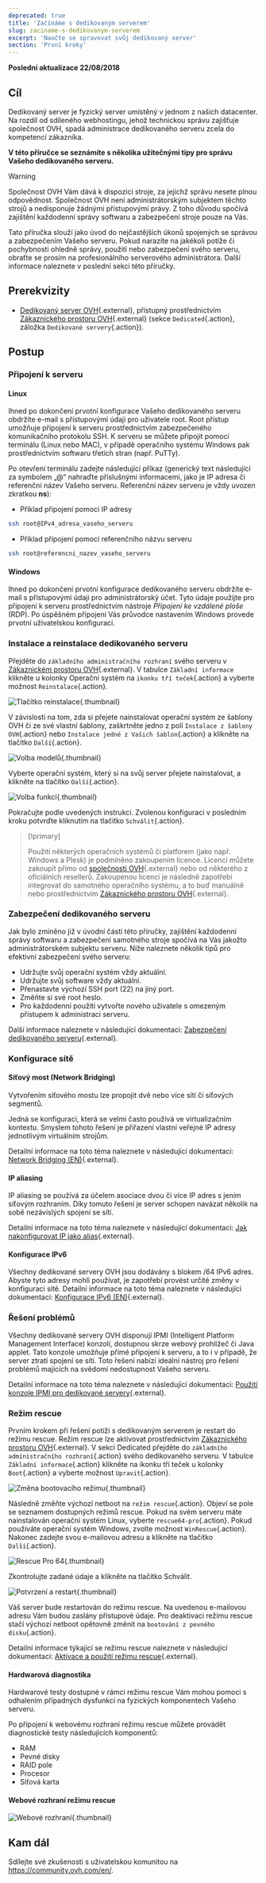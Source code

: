 ```yaml
---
deprecated: true
title: 'Začínáme s dedikovaným serverem'
slug: zaciname-s-dedikovanym-serverem
excerpt: 'Naučte se spravovat svůj dedikovaný server'
section: 'První kroky'
---
```


**Poslední aktualizace 22/08/2018**

## Cíl

Dedikovaný server je fyzický server umístěný v jednom z našich datacenter. Na rozdíl od sdíleného webhostingu, jehož technickou správu zajišťuje společnost OVH, spadá administrace dedikovaného serveru zcela do kompetencí zákazníka.

**V této příručce se seznámíte s několika užitečnými tipy pro správu Vašeho dedikovaného serveru.**

> [!warning]
>
> Společnost OVH Vám dává k dispozici stroje, za jejichž správu nesete plnou odpovědnost. Společnost OVH není administrátorským subjektem těchto strojů a nedisponuje žádnými přístupovými právy. Z toho důvodu spočívá zajištění každodenní správy softwaru a zabezpečení stroje pouze na Vás.
> 
> Tato příručka slouží jako úvod do nejčastějších úkonů spojených se správou a zabezpečením Vašeho serveru.  Pokud narazíte na jakékoli potíže či pochybnosti ohledně správy, použití nebo zabezpečení svého serveru, obraťte se prosím na profesionálního serverového administrátora. Další informace naleznete v poslední sekci této příručky.
>


## Prerekvizity

* [Dedikovaný server OVH](https://www.ovh.cz/dedikovane_servery/){.external}, přístupný prostřednictvím [Zákaznického prostoru OVH](https://www.ovh.com/auth/?action=gotomanager){.external} (sekce `Dedicated`{.action}, záložka `Dedikované servery`{.action}).


## Postup

### Připojení k serveru

#### Linux

Ihned po dokončení prvotní konfigurace Vašeho dedikovaného serveru obdržíte e-mail s přístupovými údaji pro uživatele root. Root přístup umožňuje připojení k serveru prostřednictvím zabezpečeného komunikačního protokolu SSH. K serveru se můžete připojit pomocí terminálu (Linux nebo MAC), v případě operačního systému Windows pak prostřednictvím softwaru třetích stran (např. PuTTy). 

Po otevření terminálu zadejte následující příkaz (generický text následující za symbolem „@“ nahraďte příslušnými informacemi, jako je IP adresa či referenční název Vašeho serveru. Referenční název serveru je vždy uvozen zkratkou **ns**): 

- Příklad připojení pomocí IP adresy

```sh
ssh root@IPv4_adresa_vaseho_serveru
```

- Příklad připojení pomocí referenčního názvu serveru

```sh
ssh root@referencni_nazev_vaseho_serveru
```

#### Windows

Ihned po dokončení prvotní konfigurace dedikovaného serveru obdržíte e-mail s přístupovými údaji pro administrátorský účet. Tyto údaje použijte pro připojení k serveru prostřednictvím nástroje *Připojení ke vzdálené ploše* (RDP). Po úspěšném připojení Vás průvodce nastavením Windows provede prvotní uživatelskou konfigurací.

### Instalace a reinstalace dedikovaného serveru

Přejděte do `základního administračního rozhraní` svého serveru v [Zákaznickém prostoru OVH](https://www.ovh.com/auth/?action=gotomanager){.external}. V tabulce `Základní informace` klikněte u kolonky Operační systém na `ikonku tří teček`{.action} a vyberte možnost `Reinstalace`{.action}.

![Tlačítko reinstalace](images/reinstalling-your-server-01.png){.thumbnail}

V závislosti na tom, zda si přejete nainstalovat operační systém ze šablony OVH či ze své vlastní šablony, zaškrtněte jedno z polí `Instalace z šablony OVH`{.action} nebo `Instalace jedné z Vašich šablon`{.action} a klikněte na tlačítko `Další`{.action}.

![Volba modelů](images/reinstalling-your-server-02.png){.thumbnail}

Vyberte operační systém, který si na svůj server přejete nainstalovat, a klikněte na tlačítko `Další`{.action}.

![Volba funkcí](images/reinstalling-your-server-03.png){.thumbnail}

Pokračujte podle uvedených instrukcí. Zvolenou konfiguraci v posledním kroku potvrďte kliknutím na tlačítko `Schválit`{.action}.


> [!primary]
>
> Použití některých operačních systémů či platforem (jako např. Windows a Plesk) je podmíněno zakoupením licence. Licenci můžete zakoupit přímo od [společnosti OVH](https://www.ovh.com/auth/?action=gotomanager){.external} nebo od některého z oficiálních resellerů. Zakoupenou licenci je následně zapotřebí integrovat do samotného operačního systému, a to buď manuálně nebo prostřednictvím [Zákaznického prostoru OVH](https://www.ovh.com/auth/?action=gotomanager){.external}. 
> 


### Zabezpečení dedikovaného serveru

Jak bylo zmíněno již v úvodní části této příručky, zajištění každodenní správy softwaru a zabezpečení samotného stroje spočívá na Vás jakožto administrátorském subjektu serveru. Níže naleznete několik tipů pro efektivní zabezpečení svého serveru:

* Udržujte svůj operační systém vždy aktuální.
* Udržujte svůj software vždy aktuální.
* Přenastavte výchozí SSH port (22) na jiný port.
* Změňte si své root heslo.
* Pro každodenní použití vytvořte nového uživatele s omezeným přístupem k administraci serveru.

Další informace naleznete v následující dokumentaci: [Zabezpečení dedikovaného serveru](https://docs.ovh.com/cz/cs/dedicated/zabezpeceni-dedikovany-server/){.external}.


### Konfigurace sítě

#### Síťový most (Network Bridging)

Vytvořením síťového mostu lze propojit dvě nebo více sítí či síťových segmentů.

Jedná se konfiguraci, která se velmi často používá ve virtualizačním kontextu. Smyslem tohoto řešení je přiřazení vlastní veřejné IP adresy jednotlivým virtuálním strojům.

Detailní informace na toto téma naleznete v následující dokumentaci: [Network Bridging (EN)](https://docs.ovh.com/gb/en/dedicated/network-bridging/){.external}.

#### IP aliasing

IP aliasing se používá za účelem asociace dvou či více IP adres s jením síťovým rozhraním. Díky tomuto řešení je server schopen navázat několik na sobě nezávislých spojení se sítí.

Detailní informace na toto téma naleznete v následující dokumentaci: [Jak nakonfigurovat IP jako alias](https://docs.ovh.com/cz/cs/dedicated/network-ipaliasing/){.external}.

#### Konfigurace IPv6

Všechny dedikované servery OVH jsou dodávány s blokem /64 IPv6 adres. Abyste tyto adresy mohli používat, je zapotřebí provést určité změny v konfiguraci sítě. Detailní informace na toto téma naleznete v následující dokumentaci: [Konfigurace IPv6 (EN)](https://docs.ovh.com/gb/en/dedicated/network-ipv6/){.external}.


### Řešení problémů

Všechny dedikované servery OVH disponují IPMI (Intelligent Platform Management Interface) konzolí, dostupnou skrze webový prohlížeč či Java applet. Tato konzole umožňuje přímé připojení k serveru, a to i v případě, že server ztratí spojení se sítí. Toto řešení nabízí ideální nástroj pro řešení problémů majících na svědomí nedostupnost Vašeho serveru.

Detailní informace na toto téma naleznete v následující dokumentaci: [Použití konzole IPMI pro dedikované servery](https://docs.ovh.com/cz/cs/dedicated/pouziti-ipmi-dedikovane-servery/){.external}.


### Režim rescue

Prvním krokem při řešení potíží s dedikovaným serverem je restart do režimu rescue. Režim rescue lze aktivovat prostřednictvím [Zákaznického prostoru OVH](https://www.ovh.com/auth/?action=gotomanager){.external}. V sekci Dedicated přejděte do `základního administračního rozhraní`{.action} svého dedikovaného serveru. V tabulce `Základní informace`{.action} klikněte na ikonku tří teček u kolonky `Boot`{.action} a vyberte možnost `Upravit`{.action}. 

![Změna bootovacího režimu](images/rescue-mode-01.png){.thumbnail}

Následně změňte výchozí netboot na `režim rescue`{.action}. Objeví se pole se seznamem dostupných režimů rescue. Pokud na svém serveru máte nainstalován operační systém Linux, vyberte `rescue64-pro`{.action}. Pokud používáte operační systém Windows, zvolte možnost `WinRescue`{.action}. Nakonec zadejte svou e-mailovou adresu a klikněte na tlačítko `Další`{.action}.

![Rescue Pro 64](images/rescue-mode-03.png){.thumbnail}

Zkontrolujte zadané údaje a klikněte na tlačítko Schválit.

![Potvrzení a restart](images/rescue-mode-02.png){.thumbnail}

Váš server bude restartován do režimu rescue. Na uvedenou e-mailovou adresu Vám budou zaslány přístupové údaje. Pro deaktivaci režimu rescue stačí výchozí netboot opětovně změnit na `bootování z pevného disku`{.action}.

Detailní informace týkající se režimu rescue naleznete v následující dokumentaci: [Aktivace a použití režimu rescue](https://docs.ovh.com/cz/cs/dedicated/ovh-rescue/){.external}.


#### Hardwarová diagnostika

Hardwarové testy dostupné v rámci režimu rescue Vám mohou pomoci s odhalením případných dysfunkcí na fyzických komponentech Vašeho serveru.

Po připojení k webovému rozhraní režimu rescue můžete provádět diagnostické testy následujících komponentů:

* RAM
* Pevné disky
* RAID pole
* Procesor
* Síťová karta

#### Webové rozhraní režimu rescue

![Webové rozhraní](images/rescue-mode-04.png){.thumbnail}

## Kam dál

Sdílejte své zkušenosti s uživatelskou komunitou na <https://community.ovh.com/en/>.